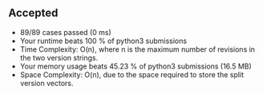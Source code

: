 Accepted
--------

-   89/89 cases passed (0 ms)
-   Your runtime beats 100 % of python3 submissions
-   Time Complexity: O(n), where n is the maximum number of revisions in the two version strings.
-   Your memory usage beats 45.23 % of python3 submissions (16.5 MB)
-   Space Complexity: O(n), due to the space required to store the split version vectors.